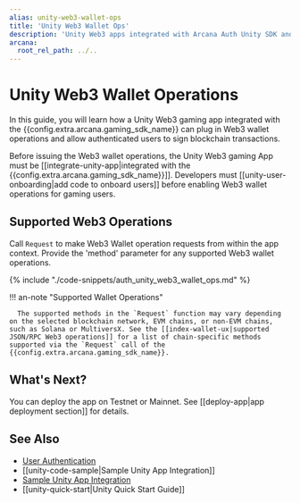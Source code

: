 ```yaml
---
alias: unity-web3-wallet-ops
title: 'Unity Web3 Wallet Ops'
description: 'Unity Web3 apps integrated with Arcana Auth Unity SDK and can enable  Web3 wallet operations for selected chains via Request call.'
arcana:
  root_rel_path: ../..
---
```


# Unity Web3 Wallet Operations

In this guide, you will learn how a Unity Web3 gaming app integrated with the {{config.extra.arcana.gaming_sdk_name}} can plug in Web3 wallet operations and allow authenticated users to sign blockchain transactions.

Before issuing the Web3 wallet operations, the Unity Web3 gaming App must be [[integrate-unity-app|integrated with the {{config.extra.arcana.gaming_sdk_name}}]]. Developers must [[unity-user-onboarding|add code to onboard users]] before enabling Web3 wallet operations for gaming users.

## Supported Web3 Operations

Call `Request` to make Web3 Wallet operation requests from within the app context. Provide the 'method' parameter for any supported Web3 wallet operations.

{% include "./code-snippets/auth_unity_web3_wallet_ops.md" %}

!!! an-note "Supported Wallet Operations"

      The supported methods in the `Request` function may vary depending on the selected blockchain network, EVM chains, or non-EVM chains, such as Solana or MultiversX. See the [[index-wallet-ux|supported JSON/RPC Web3 operations]] for a list of chain-specific methods supported via the `Request` call of the {{config.extra.arcana.gaming_sdk_name}}.

## What's Next?

You can deploy the app on Testnet or Mainnet. See [[deploy-app|app deployment section]] for details.

## See Also

* [User Authentication]({{page.meta.arcana.root_rel_path}}/concepts/authtype/arcanaauth.md)
* [[unity-code-sample|Sample Unity App Integration]]
* [Sample Unity App Integration](https://github.com/arcana-network/auth-examples)
* [[unity-quick-start|Unity Quick Start Guide]]
